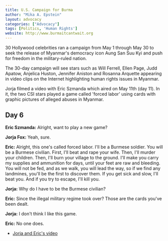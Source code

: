 ```yaml
---
title: U.S. Campaign for Burma
author: "Mika A. Epstein"
layout: advocacy
categories: ["Advocacy"]
tags: [Politics, 'Human Rights']
website: http://www.burmaitcantwait.org
---
```


30 Hollywood celebrities ran a campaign from May 1 through May 30 to seek the release of Myanmar's democracy icon Aung San Suu Kyi and push for freedom in the military-ruled nation.

The 30-day campaign will see stars such as Will Ferrell, Ellen Page, Judd Apatow, Anjelica Huston, Jennifer Aniston and Rosanna Arquette appearing in video clips on the Internet highlighting human rights issues in Myanmar.

Jorja filmed a video with Eric Szmanda which aired on May 11th (day 11). In it, the two CSI stars played a game called 'forced labor' using cards with graphic pictures of alleged abuses in Myanmar.

## Day 6

**Eric Szmanda:** Alright, want to play a new game?

**Jorja Fox:** Yeah, sure.

**Eric:** Alright, this one's called forced labor. I'll be a Burmese soldier. You will be a Burmese civilian. First, I'll beat and rape your wife. Then, I'll murder your children. Then, I'll burn your village to the ground. I'll make you carry my supplies and ammunition for days, until your feet are raw and bleeding. You will not be fed, and as we walk, you will lead the way, so if we find any landmines, you'll be the first to discover them. If you get sick and slow, I'll beat you. And if you try to escape, I'll kill you.

**Jorja:** Why do I have to be the Burmese civilian?

**Eric:** Since the illegal military regime took over? Those are the cards you've been dealt.

**Jorja:** I don't think I like this game.

**Eric:** No one does.

* [Jorja and Eric's video](https://link.brightcove.com/services/link/bcpid1517481413/bclid1527697194/bctid1533001469)
